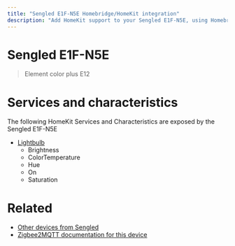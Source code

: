 ```yaml
---
title: "Sengled E1F-N5E Homebridge/HomeKit integration"
description: "Add HomeKit support to your Sengled E1F-N5E, using Homebridge, Zigbee2MQTT and homebridge-z2m."
---
```

<!---
This file has been GENERATED using src/docgen/docgen.ts
DO NOT EDIT THIS FILE MANUALLY!
-->
# Sengled E1F-N5E
> Element color plus E12


# Services and characteristics
The following HomeKit Services and Characteristics are exposed by
the Sengled E1F-N5E

* [Lightbulb](../../light.md)
  * Brightness
  * ColorTemperature
  * Hue
  * On
  * Saturation


# Related
* [Other devices from Sengled](../index.md#sengled)
* [Zigbee2MQTT documentation for this device](https://www.zigbee2mqtt.io/devices/E1F-N5E.html)
